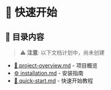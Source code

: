 # 🚀 快速开始

## 📂 目录内容

> ⚠️ **注意**: 以下文档计划中，尚未创建

- [📖 project-overview.md](project-overview.md) - 项目概览
- [⚙️ installation.md](installation.md) - 安装指南
- [🚀 quick-start.md](quick-start.md) - 快速开始教程
